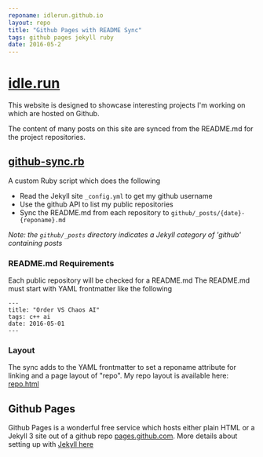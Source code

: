 ```yaml
---
reponame: idlerun.github.io
layout: repo
title: "Github Pages with README Sync"
tags: github pages jekyll ruby
date: 2016-05-2
---
```


# [idle.run](http://idle.run)

This website is designed to showcase interesting projects I'm working on which are hosted on Github.

The content of many posts on this site are synced from the README.md for the project repositories.

## [github-sync.rb](https://github.com/idlerun/idlerun.github.io/blob/master/github-sync.rb)
A custom Ruby script which does the following

* Read the Jekyll site `_config.yml` to get my github username
* Use the github API to list my public repositories
* Sync the README.md from each repository to `github/_posts/{date}-{reponame}.md`

_Note: the `github/_posts` directory indicates a Jekyll category of 'github' containing posts_

### README.md Requirements
Each public repository will be checked for a README.md
The README.md must start with YAML frontmatter like the following

```text
---
title: "Order VS Chaos AI"
tags: c++ ai
date: 2016-05-01
---
```

### Layout
The sync adds to the YAML frontmatter to set a reponame attribute for linking and a page layout of "repo".
My repo layout is available here: [repo.html](https://github.com/idlerun/idlerun.github.io/blob/master/_layouts/repo.html)

## Github Pages
Github Pages is a wonderful free service which hosts either plain HTML or a Jekyll 3 site out of a github repo
[pages.github.com](https://pages.github.com).
More details about setting up with [Jekyll here](https://help.github.com/articles/about-github-pages-and-jekyll/)
